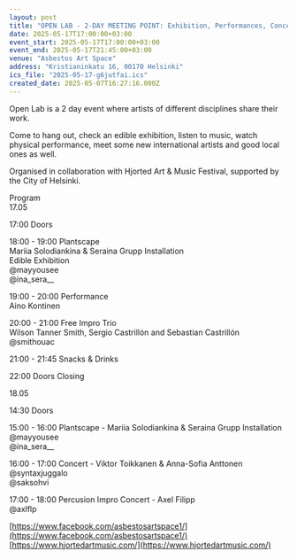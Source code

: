 ```yaml
---
layout: post
title: "OPEN LAB - 2-DAY MEETING POINT: Exhibition, Performances, Concerts"
date: 2025-05-17T17:00:00+03:00
event_start: 2025-05-17T17:00:00+03:00
event_end: 2025-05-17T21:45:00+03:00
venue: "Asbestos Art Space"
address: "Kristianinkatu 16, 00170 Helsinki"
ics_file: "2025-05-17-g6jutfai.ics"
created_date: 2025-05-07T16:27:16.000Z
---
```


Open Lab is a 2 day event where artists of different disciplines share their work.  
  
Come to hang out, check an edible exhibition, listen to music, watch physical performance, meet some new international artists and good local ones as well.   
  
Organised in collaboration with Hjorted Art & Music Festival, supported by the City of Helsinki.   
  
Program  
17.05  
  
17:00 Doors  
  
18:00 - 19:00 Plantscape   
Mariia Solodiankina  & Seraina Grupp Installation  
Edible Exhibition  
@mayyousee  
@ina_sera__  
  
19:00 - 20:00 Performance   
Aino Kontinen   
  
20:00 - 21:00 Free Impro Trio  
Wilson Tanner Smith, Sergio Castrillón and Sebastian Castrillón  
 @smithouac  
  
21:00 - 21:45 Snacks & Drinks   
  
22:00 Doors Closing   
  
18.05   
  
14:30 Doors  
  
15:00 - 16:00 Plantscape - Mariia Solodiankina  & Seraina Grupp Installation  
@mayyousee  
@ina_sera__  
  
16:00 - 17:00 Concert - Viktor Toikkanen & Anna-Sofia Anttonen  
@syntaxjuggalo  
@saksohvi  
  
17:00 - 18:00 Percusion Impro Concert - Axel Filipp  
@axlflp  
  
[https://www.facebook.com/asbestosartspace1/](https://www.facebook.com/asbestosartspace1/)  
[https://www.hjortedartmusic.com/](https://www.hjortedartmusic.com/)
